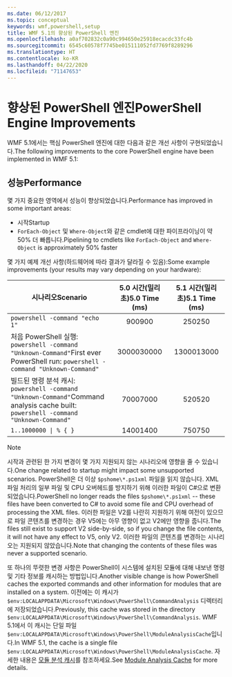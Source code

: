 ```yaml
---
ms.date: 06/12/2017
ms.topic: conceptual
keywords: wmf,powershell,setup
title: WMF 5.1의 향상된 PowerShell 엔진
ms.openlocfilehash: a0af702832c0a90c994650e25918ecacdc33fc4b
ms.sourcegitcommit: 6545c60578f7745be015111052fd7769f8289296
ms.translationtype: HT
ms.contentlocale: ko-KR
ms.lasthandoff: 04/22/2020
ms.locfileid: "71147653"
---
```

# <a name="powershell-engine-improvements"></a><span data-ttu-id="2a2a4-103">향상된 PowerShell 엔진</span><span class="sxs-lookup"><span data-stu-id="2a2a4-103">PowerShell Engine Improvements</span></span>

<span data-ttu-id="2a2a4-104">WMF 5.1에서는 핵심 PowerShell 엔진에 대한 다음과 같은 개선 사항이 구현되었습니다.</span><span class="sxs-lookup"><span data-stu-id="2a2a4-104">The following improvements to the core PowerShell engine have been implemented in WMF 5.1:</span></span>

## <a name="performance"></a><span data-ttu-id="2a2a4-105">성능</span><span class="sxs-lookup"><span data-stu-id="2a2a4-105">Performance</span></span>

<span data-ttu-id="2a2a4-106">몇 가지 중요한 영역에서 성능이 향상되었습니다.</span><span class="sxs-lookup"><span data-stu-id="2a2a4-106">Performance has improved in some important areas:</span></span>

- <span data-ttu-id="2a2a4-107">시작</span><span class="sxs-lookup"><span data-stu-id="2a2a4-107">Startup</span></span>
- <span data-ttu-id="2a2a4-108">`ForEach-Object` 및 `Where-Object`와 같은 cmdlet에 대한 파이프라이닝이 약 50% 더 빠릅니다.</span><span class="sxs-lookup"><span data-stu-id="2a2a4-108">Pipelining to cmdlets like `ForEach-Object` and `Where-Object` is approximately 50% faster</span></span>

<span data-ttu-id="2a2a4-109">몇 가지 예제 개선 사항(하드웨어에 따라 결과가 달라질 수 있음):</span><span class="sxs-lookup"><span data-stu-id="2a2a4-109">Some example improvements (your results may vary depending on your hardware):</span></span>

| <span data-ttu-id="2a2a4-110">시나리오</span><span class="sxs-lookup"><span data-stu-id="2a2a4-110">Scenario</span></span> | <span data-ttu-id="2a2a4-111">5.0 시간(밀리초)</span><span class="sxs-lookup"><span data-stu-id="2a2a4-111">5.0 Time (ms)</span></span> | <span data-ttu-id="2a2a4-112">5.1 시간(밀리초)</span><span class="sxs-lookup"><span data-stu-id="2a2a4-112">5.1 Time (ms)</span></span> |
| -------- | :---------------: | :---------------: |
| `powershell -command "echo 1"` | <span data-ttu-id="2a2a4-113">900</span><span class="sxs-lookup"><span data-stu-id="2a2a4-113">900</span></span> | <span data-ttu-id="2a2a4-114">250</span><span class="sxs-lookup"><span data-stu-id="2a2a4-114">250</span></span> |
| <span data-ttu-id="2a2a4-115">처음 PowerShell 실행: `powershell -command "Unknown-Command"`</span><span class="sxs-lookup"><span data-stu-id="2a2a4-115">First ever PowerShell run: `powershell -command "Unknown-Command"`</span></span> | <span data-ttu-id="2a2a4-116">30000</span><span class="sxs-lookup"><span data-stu-id="2a2a4-116">30000</span></span> | <span data-ttu-id="2a2a4-117">13000</span><span class="sxs-lookup"><span data-stu-id="2a2a4-117">13000</span></span> |
| <span data-ttu-id="2a2a4-118">빌드된 명령 분석 캐시: `powershell -command "Unknown-Command"`</span><span class="sxs-lookup"><span data-stu-id="2a2a4-118">Command analysis cache built: `powershell -command "Unknown-Command"`</span></span> | <span data-ttu-id="2a2a4-119">7000</span><span class="sxs-lookup"><span data-stu-id="2a2a4-119">7000</span></span> | <span data-ttu-id="2a2a4-120">520</span><span class="sxs-lookup"><span data-stu-id="2a2a4-120">520</span></span> |
| <code>1..1000000 &#124; % { }</code> | <span data-ttu-id="2a2a4-121">1400</span><span class="sxs-lookup"><span data-stu-id="2a2a4-121">1400</span></span> | <span data-ttu-id="2a2a4-122">750</span><span class="sxs-lookup"><span data-stu-id="2a2a4-122">750</span></span> |

> [!NOTE]
> <span data-ttu-id="2a2a4-123">시작과 관련된 한 가지 변경이 몇 가지 지원되지 않는 시나리오에 영향을 줄 수 있습니다.</span><span class="sxs-lookup"><span data-stu-id="2a2a4-123">One change related to startup might impact some unsupported scenarios.</span></span> <span data-ttu-id="2a2a4-124">PowerShell은 더 이상 `$pshome\*.ps1xml` 파일을 읽지 않습니다. XML 파일 처리의 일부 파일 및 CPU 오버헤드를 방지하기 위해 이러한 파일이 C#으로 변환되었습니다.</span><span class="sxs-lookup"><span data-stu-id="2a2a4-124">PowerShell no longer reads the files `$pshome\*.ps1xml` -- these files have been converted to C# to avoid some file and CPU overhead of processing the XML files.</span></span> <span data-ttu-id="2a2a4-125">이러한 파일은 V2를 나란히 지원하기 위해 여전이 있으므로 파일 콘텐츠를 변경하는 경우 V5에는 아무 영향이 없고 V2에만 영향을 줍니다.</span><span class="sxs-lookup"><span data-stu-id="2a2a4-125">The files still exist to support V2 side-by-side, so if you change the file contents, it will not have any effect to V5, only V2.</span></span> <span data-ttu-id="2a2a4-126">이러한 파일의 콘텐츠를 변경하는 시나리오는 지원되지 않았습니다.</span><span class="sxs-lookup"><span data-stu-id="2a2a4-126">Note that changing the contents of these files was never a supported scenario.</span></span>

<span data-ttu-id="2a2a4-127">또 하나의 뚜렷한 변경 사항은 PowerShell이 시스템에 설치된 모듈에 대해 내보낸 명령 및 기타 정보를 캐시하는 방법입니다.</span><span class="sxs-lookup"><span data-stu-id="2a2a4-127">Another visible change is how PowerShell caches the exported commands and other information for modules that are installed on a system.</span></span> <span data-ttu-id="2a2a4-128">이전에는 이 캐시가 `$env:LOCALAPPDATA\Microsoft\Windows\PowerShell\CommandAnalysis` 디렉터리에 저장되었습니다.</span><span class="sxs-lookup"><span data-stu-id="2a2a4-128">Previously, this cache was stored in the directory `$env:LOCALAPPDATA\Microsoft\Windows\PowerShell\CommandAnalysis`.</span></span> <span data-ttu-id="2a2a4-129">WMF 5.1에서 이 캐시는 단일 파일 `$env:LOCALAPPDATA\Microsoft\Windows\PowerShell\ModuleAnalysisCache`입니다.</span><span class="sxs-lookup"><span data-stu-id="2a2a4-129">In WMF 5.1, the cache is a single file `$env:LOCALAPPDATA\Microsoft\Windows\PowerShell\ModuleAnalysisCache`.</span></span> <span data-ttu-id="2a2a4-130">자세한 내용은 [모듈 분석 캐시](release-notes.md#module-analysis-cache)를 참조하세요.</span><span class="sxs-lookup"><span data-stu-id="2a2a4-130">See [Module Analysis Cache](release-notes.md#module-analysis-cache) for more details.</span></span>